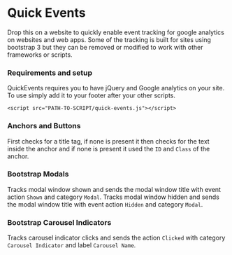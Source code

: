 # Quick Events

Drop this on a website to quickly enable event tracking for google analytics on websites and web apps. Some of the tracking is built for sites using bootstrap 3 but they can be removed or modified to work with other frameworks or scripts.

### Requirements and setup
QuickEvents requires you to have jQuery and Google analytics on your site. To use simply add it to your footer after your other scripts.

```
<script src="PATH-TO-SCRIPT/quick-events.js"></script>
```



### Anchors and Buttons
First checks for a title tag, if none is present it then checks for the text inside the anchor and if none is present it used the `ID` and `Class` of the anchor.

### Bootstrap Modals
Tracks modal window shown and sends the modal window title with event action `Shown` and category `Modal`.
Tracks modal window hidden and sends the modal window title with event action `Hidden` and category `Modal`.

### Bootstrap Carousel Indicators

 Tracks carousel indicator clicks and sends the action `Clicked` with category `Carousel Indicator` and label `Carousel Name`.

